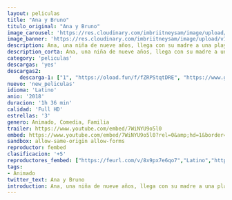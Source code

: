 ```yaml
---
layout: peliculas
title: "Ana y Bruno"
titulo_original: "Ana y Bruno"
image_carousel: 'https://res.cloudinary.com/imbriitneysam/image/upload/v1545102447/bruno-poster-min.jpg'
image_banner: 'https://res.cloudinary.com/imbriitneysam/image/upload/v1545102447/ana-banner-min.jpg'
description: Ana, una niña de nueve años, llega con su madre a una playa aislada con la intención de descansar y conocer el mar. Allí, descubre que están bajo una terrible amenaza, por lo tanto, está obligada a buscar ayuda con su padre para salvar a su madre.
description_corta: Ana, una niña de nueve años, llega con su madre a una playa aislada con la intención de descansar y conocer el mar. Allí, descubre que están bajo una terrible amenaza, por lo tanto, está obligada a buscar ayuda con su padre para salvar a su madre.
category: 'peliculas'
descargas: 'yes'
descargas2:
    descarga-1: ["1", "https://oload.fun/f/fZRPStqtDRE", "https://www.google.com/s2/favicons?domain=openload.co","OpenLoad","https://res.cloudinary.com/imbriitneysam/image/upload/v1541473684/mexico.png", "Latino", "Full HD"]
nuevo: 'new_peliculas'
idioma: 'Latino'
anio: '2018'
duracion: '1h 36 min'
calidad: 'Full HD'
estrellas: '3'
genero: Animado, Comedia, Familia
trailer: https://www.youtube.com/embed/7WiNYU9o5l0
embed: https://www.youtube.com/embed/7WiNYU9o5l0?rel=0&amp;hd=1&border=0&wmode=opaque&enablejsapi=1&modestbranding=1&controls=1&showinfo=1
sandbox: allow-same-origin allow-forms
reproductor: fembed
clasificacion: '+5'
reproductores_fembed: ["https://feurl.com/v/8x9px7e6qo7","Latino","https://pelispng.online/v/8xvp658-4q9","Latino"]
tags:
- Animado
twitter_text: Ana y Bruno
introduction: Ana, una niña de nueve años, llega con su madre a una playa aislada con la intención de descansar y conocer el mar. Allí, descubre que están bajo una terrible amenaza, por lo tanto, está obligada a buscar ayuda con su padre para salvar a su madre.
---
```












